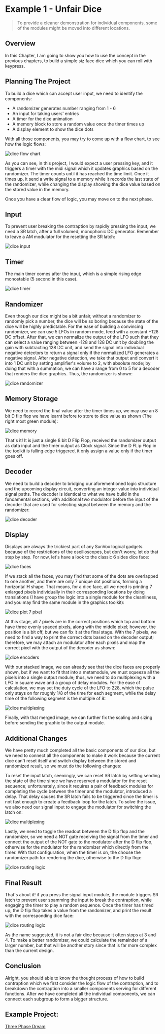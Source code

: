 # Example 1 - Unfair Dice

> To provide a cleaner demonstration for individual components, some of the modules might be moved into different locations.

## Overview
In this Chapter, I am going to show you how to use the concept in the previous chapters, to build a simple siz face dice which you can roll with keypress.

## Planning The Project
To build a dice which can accept user input, we need to identify the components:
- A randomizer generates number ranging from 1 - 6
- An input for taking users' entries
- A timer for the dice animation
- A memory block to store a random value once the timer times up
- A display element to show the dice dots

With all those components, you may try to come up with a flow chart, to see how the logic flows:

![dice flow chart](../images/integration/unfair_dice_flow_chart.png)

As you can see, in this project, I would expect a user pressing key, and it triggers a timer with the midi signal which it updates graphics based on the randomizer. The timer counts until it has reached the time limit. Once it times up, it send a write signal to a memory while it records the last state of the randomizer, while changing the display showing the dice value based on the stored value in the memory.

Once you have a clear flow of logic, you may move on to the next phase.

## Input
To prevent user breaking the contraption by rapidly pressing the input, we need a SR latch, after a full volumed, monophonic DC generator. Remember to leave a AM modulator for the resetting the SR latch:

![dice input](../images/integration/dice_input.gif)


## Timer
The main timer comes after the input, which is a simple rising edge monostable (5 second in this case).

![dice timer](../images/integration/dice_timer.gif)

## Randomizer
Even though our dice might be a bit unfair, without a randomizer to randomly pick a number, the dice will be so boring because the state of the dice will be highly predictable. For the ease of building a convincing randomizer, we can use 5 LFOs in random mode, feed with a constant +128 DC offset. After that, we can normalize the output of the LFO such that they can select a value ranging between -128 and 128 DC unit by doubling the gain with subtracting 128 DC unit, and send the signal into individual negative detectors to return a signal only if the normalized LFO generates a negative signal. After negative detection, we take that output and convert it into 1 DC unit by setting amplifier's volume to 2, with absolute mode; by doing that with a summation, we can have a range from 0 to 5 for a decoder that renders the dice graphics. Thus, the randomizer is shown:

![dice randomizer](../images/integration/dice_randomizer.gif)

## Memory Storage
We need to record the final value after the timer times up, we may use an 8 bit D flip flop we have learnt before to store to dice value as shown (The right most green module):

![dice memory](../images/integration/dice_memory_storage.gif) 

That's it! It is just a single 8 bit D Flip Flop, received the randomizer output as data input and the timer output as Clock signal. Since the D FLip Flop in the toolkit is falling edge triggered, it only assign a value only if the timer goes off. 

## Decoder
We need to build a decoder to bridging our aforementioned logic structure and the upcoming display circuit, converting an integer value into individual signal paths. The decoder is identical to what we have build in the fundamental sections, with additional two modulator before the input of the decoder that are used for selecting signal between the memory and the randomizer:

![dice decoder](../images/integration/dice_decoder.gif)

## Display
Displays are always the trickiest part of any SunVox logical gadgets because of the restrictions of the oscilloscopes, but don't worry, let do that step by step. For now, let's have a look to the classic 6 sides dice face:

![dice faces](../images/integration/dice_faces.png)

If we stack all the faces, you may find that some of the dots are overlapped to one another, and there are only 7 unique dot positions, forming a horizontal H shape. That means, for a dice face, all we need is printing 7 enlarged pixels individually in their corresponding locations by doing translations (I have group the logic into a single module for the cleanliness, and you may find the same module in the graphics toolkit):

![dice plot 7 pixel](../images/integration/dice_7_pixels.png)

At this stage, all 7 pixels are in the correct positions which top and bottom have three evenly spaced pixels, along with the middle pixel; however, the position is a bit off, but we can fix it at the final stage. With the 7 pixels, we need to find a way to print the correct dots based on the decoder output; therefore, we may attach an modulator after each pixels and map the correct pixel with the output of the decoder as shown:

![dice encoders](../images/integration/dice_display.gif)

With our stacked image, we can already see that the dice faces are properly shown, but if we want to fit that into a metamodule, we must squeeze all the pixels into a single output module; thus, we need to do multiplexing with a LFO in square wave and a group of delay modules. For the ease of calculation, we may set the duty cycle of the LFO to 228, which the pulse only stays on for roughly 1/8 of the time for each segment, while the delay time of the following segment is the multiple of 8:

![dice multiplexing](../images/integration/dice_encoded_result_with_multiplexing.gif)

Finally, with that merged image, we can further fix the scaling and sizing before sending the graphic to the output module.

## Additional Changes
We have pretty much completed all the basic components of our dice, but we need to connect all the components to make it work because the current dice can't reset itself and switch display between the stored and randomized result, so we must do the following changes:

To reset the input latch, seemingly, we can reset SR latch by setting sending the state of the time since we have reserved a modulator for the reset sequence; unfortunately, since it requires a pair of feedback modules for completing the cycle between the timer and the modulator, introduced a delay. That delay causes the SR latch fails to be triggered since the timer is not fast enough to create a feedback loop for the latch. To solve the issue, we also need our signal input to engage the modulator for switching the latch on:

![dice multiplexing](../images/integration/dice_reset_sequence.gif)

Lastly, we need to toggle the readout between the D flip flop and the randomizer, so we need a NOT gate receiving the signal from the timer and connect the output of the NOT gate to the modulator after the D flip flop, otherwise for the modulator for the randomizer which directly from the timer. With that configuration, when the timer is on, the choose the randomizer path for rendering the dice, otherwise to the D flip flop:

![dice routing logic](../images/integration/dice_toggle_between_state.png)

## Final Result
That's about it! if you press the signal input module, the module triggers SR latch to prevent user spamming the input to break the contraption, while engaging the timer to play a random sequence. Once the timer has timed up, the D flip flop takes a value from the randomizer, and print the result with the corresponding dice face:

![dice routing logic](../images/integration/dice_final.gif)

As the name suggested, it is not a fair dice because it often stops at 3 and 4. To make a better randomizer, we could calculate the remainder of a larger number, but that will be another story since that is far more complex than the current design.

## Conclusion
Alright, you should able to know the thought process of how to build contraption which we first consider the logic flow of the contraption, and to breakdown the contraption into a smaller components serving for different functions. After we have completed all the individual components, we can connect each subgroup to form a bigger structure.

## Example Project:
[Three Phase Dream](../example_projects/integration/4.1-Unfair_Dice.sunvox)